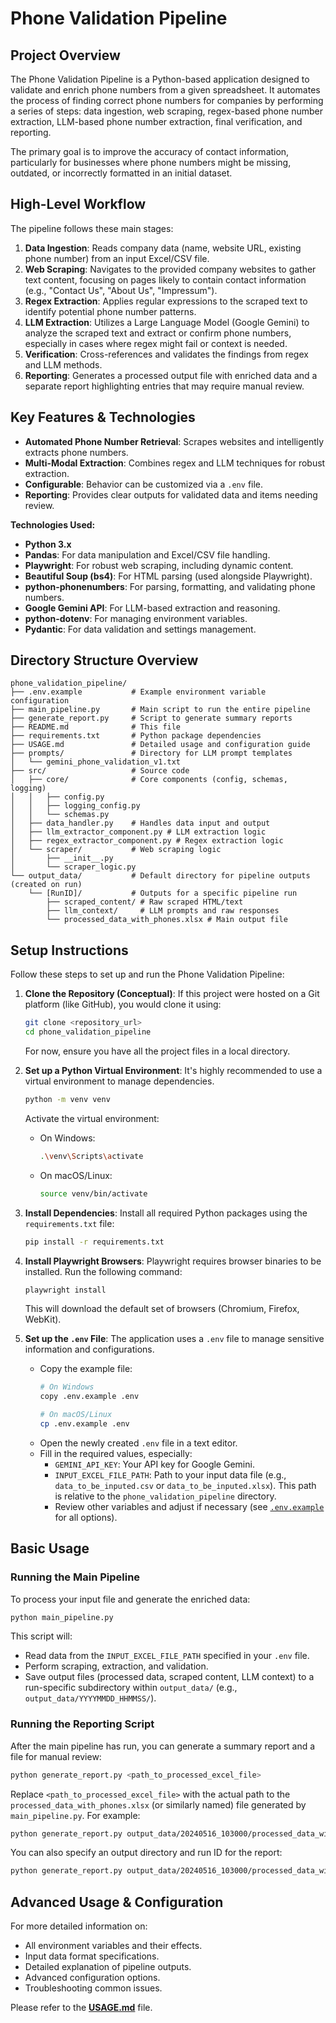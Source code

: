 # Phone Validation Pipeline

## Project Overview

The Phone Validation Pipeline is a Python-based application designed to validate and enrich phone numbers from a given spreadsheet. It automates the process of finding correct phone numbers for companies by performing a series of steps: data ingestion, web scraping, regex-based phone number extraction, LLM-based phone number extraction, final verification, and reporting.

The primary goal is to improve the accuracy of contact information, particularly for businesses where phone numbers might be missing, outdated, or incorrectly formatted in an initial dataset.

## High-Level Workflow

The pipeline follows these main stages:

1.  **Data Ingestion**: Reads company data (name, website URL, existing phone number) from an input Excel/CSV file.
2.  **Web Scraping**: Navigates to the provided company websites to gather text content, focusing on pages likely to contain contact information (e.g., "Contact Us", "About Us", "Impressum").
3.  **Regex Extraction**: Applies regular expressions to the scraped text to identify potential phone number patterns.
4.  **LLM Extraction**: Utilizes a Large Language Model (Google Gemini) to analyze the scraped text and extract or confirm phone numbers, especially in cases where regex might fail or context is needed.
5.  **Verification**: Cross-references and validates the findings from regex and LLM methods.
6.  **Reporting**: Generates a processed output file with enriched data and a separate report highlighting entries that may require manual review.

## Key Features & Technologies

*   **Automated Phone Number Retrieval**: Scrapes websites and intelligently extracts phone numbers.
*   **Multi-Modal Extraction**: Combines regex and LLM techniques for robust extraction.
*   **Configurable**: Behavior can be customized via a `.env` file.
*   **Reporting**: Provides clear outputs for validated data and items needing review.

**Technologies Used:**

*   **Python 3.x**
*   **Pandas**: For data manipulation and Excel/CSV file handling.
*   **Playwright**: For robust web scraping, including dynamic content.
*   **Beautiful Soup (bs4)**: For HTML parsing (used alongside Playwright).
*   **python-phonenumbers**: For parsing, formatting, and validating phone numbers.
*   **Google Gemini API**: For LLM-based extraction and reasoning.
*   **python-dotenv**: For managing environment variables.
*   **Pydantic**: For data validation and settings management.

## Directory Structure Overview

```
phone_validation_pipeline/
├── .env.example           # Example environment variable configuration
├── main_pipeline.py       # Main script to run the entire pipeline
├── generate_report.py     # Script to generate summary reports
├── README.md              # This file
├── requirements.txt       # Python package dependencies
├── USAGE.md               # Detailed usage and configuration guide
├── prompts/               # Directory for LLM prompt templates
│   └── gemini_phone_validation_v1.txt
├── src/                   # Source code
│   ├── core/              # Core components (config, schemas, logging)
│   │   ├── config.py
│   │   ├── logging_config.py
│   │   └── schemas.py
│   ├── data_handler.py    # Handles data input and output
│   ├── llm_extractor_component.py # LLM extraction logic
│   ├── regex_extractor_component.py # Regex extraction logic
│   └── scraper/           # Web scraping logic
│       ├── __init__.py
│       └── scraper_logic.py
└── output_data/           # Default directory for pipeline outputs (created on run)
    └── [RunID]/           # Outputs for a specific pipeline run
        ├── scraped_content/ # Raw scraped HTML/text
        ├── llm_context/     # LLM prompts and raw responses
        └── processed_data_with_phones.xlsx # Main output file
```

## Setup Instructions

Follow these steps to set up and run the Phone Validation Pipeline:

1.  **Clone the Repository (Conceptual)**:
    If this project were hosted on a Git platform (like GitHub), you would clone it using:
    ```bash
    git clone <repository_url>
    cd phone_validation_pipeline
    ```
    For now, ensure you have all the project files in a local directory.

2.  **Set up a Python Virtual Environment**:
    It's highly recommended to use a virtual environment to manage dependencies.
    ```bash
    python -m venv venv
    ```
    Activate the virtual environment:
    *   On Windows:
        ```bash
        .\venv\Scripts\activate
        ```
    *   On macOS/Linux:
        ```bash
        source venv/bin/activate
        ```

3.  **Install Dependencies**:
    Install all required Python packages using the `requirements.txt` file:
    ```bash
    pip install -r requirements.txt
    ```

4.  **Install Playwright Browsers**:
    Playwright requires browser binaries to be installed. Run the following command:
    ```bash
    playwright install
    ```
    This will download the default set of browsers (Chromium, Firefox, WebKit).

5.  **Set up the `.env` File**:
    The application uses a `.env` file to manage sensitive information and configurations.
    *   Copy the example file:
        ```bash
        # On Windows
        copy .env.example .env

        # On macOS/Linux
        cp .env.example .env
        ```
    *   Open the newly created `.env` file in a text editor.
    *   Fill in the required values, especially:
        *   `GEMINI_API_KEY`: Your API key for Google Gemini.
        *   `INPUT_EXCEL_FILE_PATH`: Path to your input data file (e.g., `data_to_be_inputed.csv` or `data_to_be_inputed.xlsx`). This path is relative to the `phone_validation_pipeline` directory.
        *   Review other variables and adjust if necessary (see [`.env.example`](./.env.example) for all options).

## Basic Usage

### Running the Main Pipeline

To process your input file and generate the enriched data:
```bash
python main_pipeline.py
```
This script will:
*   Read data from the `INPUT_EXCEL_FILE_PATH` specified in your `.env` file.
*   Perform scraping, extraction, and validation.
*   Save output files (processed data, scraped content, LLM context) to a run-specific subdirectory within `output_data/` (e.g., `output_data/YYYYMMDD_HHMMSS/`).

### Running the Reporting Script

After the main pipeline has run, you can generate a summary report and a file for manual review:
```bash
python generate_report.py <path_to_processed_excel_file>
```
Replace `<path_to_processed_excel_file>` with the actual path to the `processed_data_with_phones.xlsx` (or similarly named) file generated by `main_pipeline.py`. For example:
```bash
python generate_report.py output_data/20240516_103000/processed_data_with_phones.xlsx
```
You can also specify an output directory and run ID for the report:
```bash
python generate_report.py output_data/20240516_103000/processed_data_with_phones.xlsx --output_dir reports/ --run_id 20240516_103000
```

## Advanced Usage & Configuration

For more detailed information on:
*   All environment variables and their effects.
*   Input data format specifications.
*   Detailed explanation of pipeline outputs.
*   Advanced configuration options.
*   Troubleshooting common issues.

Please refer to the [**USAGE.md**](./USAGE.md) file.